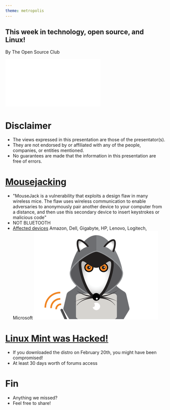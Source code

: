 ```yaml
---
theme: metropolis
---
```


## This week in technology, open source, and Linux!

By The Open Source Club

![OSC Logo](../../common/osc-logo.pdf "Open Source Club at Ohio State Logo")

# Disclaimer
* The views expressed in this presentation are those of the presentator(s).
* They are not endorsed by or affiliated with any of the people, companies, or entities mentioned.
* No guarantees are made that the information in this presentation are free of errors.

# [Mousejacking](https://www.mousejack.com/)
* "MouseJack is a vulnerability that exploits a design flaw in many wireless mice. The flaw uses wireless communication to enable adversaries to anonymously pair another device to your computer from a distance, and then use this secondary device to insert keystrokes or malicious code"
* NOT BLUETOOTH
* [Affected devices](https://www.bastille.net/affected-devices) Amazon, Dell, Gigabyte, HP, Lenovo, Logitech, Microsoft
![](./mousejack.png)

# [Linux Mint was Hacked!](http://arstechnica.com/security/2016/02/linux-mint-hit-by-malware-infection-on-its-website-and-forum-after-hack-attack/)
- If you downloaded the distro on February 20th, you might have been
  compromised!
- At least 30 days worth of forums access

# Fin

* Anything we missed?
* Feel free to share!
